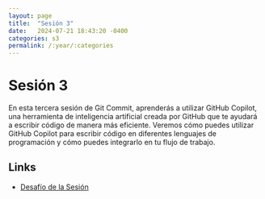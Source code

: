 ```yaml
---
layout: page
title:  "Sesión 3"
date:   2024-07-21 18:43:20 -0400
categories: s3
permalink: /:year/:categories
---
```


# Sesión 3
En esta tercera sesión de Git Commit, aprenderás a utilizar GitHub Copilot, una herramienta de inteligencia artificial creada por GitHub que te ayudará a escribir código de manera más eficiente. Veremos cómo puedes utilizar GitHub Copilot para escribir código en diferentes lenguajes de programación y cómo puedes integrarlo en tu flujo de trabajo.

## Links
* [Desafío de la Sesión](/2024/s3/decipher)